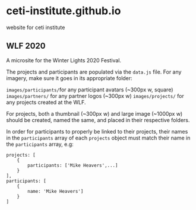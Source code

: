 # ceti-institute.github.io
website for ceti institute

## WLF 2020

A microsite for the Winter Lights 2020 Festival. 

The projects and participants are populated via the `data.js` file. For any imagery, make sure it goes in its appropriate folder:

`images/participants/`for any participant avatars (~300px w, square)
`images/partners/` for any partner logos (~300px w)
`images/projects/` for any projects created at the WLF.

For projects, both a thumbnail (~300px w) and large image (~1000px w) should be created, named the same, and placed in their respective folders. 

In order for participants to properly be linked to their projects, their names in the `participants` array of each `projects` object must match their name in the `participants` array, e.g:

```
projects: [
    {
        participants: ['Mike Heavers',...]
    }
],
participants: [
    {
        name: 'Mike Heavers']
    }
]

```

